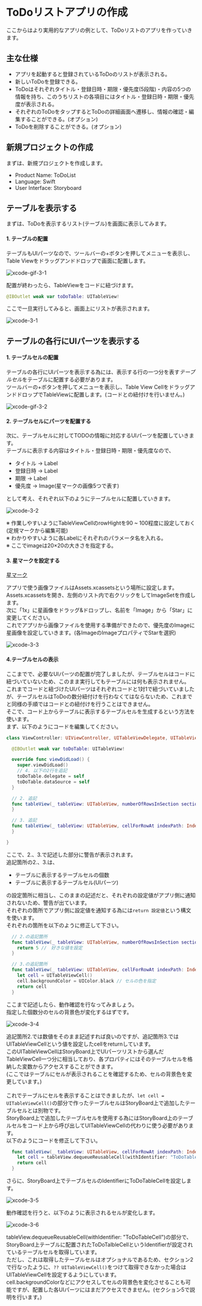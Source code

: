 # ToDoリストアプリの作成

ここからはより実用的なアプリの例として、ToDoリストのアプリを作っていきます。<br>

## 主な仕様

- アプリを起動すると登録されているToDoのリストが表示される。
- 新しいToDoを登録できる。
- ToDoはそれぞれタイトル・登録日時・期限・優先度(5段階)・内容の5つの情報を持ち、このうちリストの各項目にはタイトル・登録日時・期限・優先度が表示される。
- それぞれのToDoをタップするとToDoの詳細画面へ遷移し、情報の確認・編集することができる。(オプション)
- ToDoを削除することができる。(オプション)

## 新規プロジェクトの作成

まずは、新規プロジェクトを作成します。

- Product Name: ToDoList
- Language: Swift
- User Interface: Storyboard

## テーブルを表示する

まずは、ToDoを表示するリスト(テーブル)を画面に表示してみます。<br>

#### 1. テーブルの配置

テーブルもUIパーツなので、ツールバーの+ボタンを押してメニューを表示し、Table Viewをドラッグアンドドロップで画面に配置します。<br>

![xcode-gif-3-1](./gifs/xcode-gif-3-1.gif)

配置が終わったら、TableViewをコードに紐づけます。<br>

```swift
@IBOutlet weak var toDoTable: UITableView!
```

ここで一旦実行してみると、画面上にリストが表示されます。<br>

![xcode-3-1](./images/xcode-3-1.png)

## テーブルの各行にUIパーツを表示する

#### 1. テーブルセルの配置

テーブルの各行にUIパーツを表示する為には、表示する行の一つ分を表す*テーブルセル*をテーブルに配置する必要があります。<br>
ツールバーの+ボタンを押してメニューを表示し、Table View CellをドラッグアンドドロップでTableViewに配置します。(コードとの紐付けを行いません。)<br>

![xcode-gif-3-2](./gifs/xcode-gif-3-2.gif)

#### 2. テーブルセルにパーツを配置する

次に、テーブルセルに対してTODOの情報に対応するUIパーツを配置していきます。<br>
テーブルに表示する内容はタイトル・登録日時・期限・優先度なので、

- タイトル → Label
- 登録日時 → Label
- 期限 → Label
- 優先度 → Image(星マークの画像5つで表す)

として考え、それぞれ以下のようにテーブルセルに配置していきます。<br>

![xcode-3-2](./images/xcode-3-2.png)

※ 作業しやすいようにTableViewCellのrowHightを90 ~ 100程度に設定しておく(定規マークから編集可能)<br>
※ わかりやすいように各Labelにそれぞれのパラメータ名を入れる。<br>
※ ここでimageは20×20の大きさを指定する。<br>

#### 3. 星マークを設定する

[星マーク](https://github.com/stone-shun-oyama/ToDoList/tree/master/images)

アプリで使う画像ファイルはAssets.xcassetsという場所に設定します。<br>
Assets.xcassetsを開き、左側のリスト内で右クリックをしてImageSetを作成します。<br>
次に「1x」に星画像をドラッグ&ドロップし、名前を「Image」から「Star」に変更してください。<br>
これでアプリから画像ファイルを使用する準備ができたので、優先度のImageに星画像を設定していきます。(各ImageのImageプロパティでStarを選択)<br>

![xcode-3-3](./images/xcode-3-3.png)

#### 4.テーブルセルの表示

ここまでで、必要なUIパーツの配置が完了しましたが、テーブルセルはコードに紐づいていないため、このまま実行してもテーブルには何も表示されません。<br>
これまでコードと紐づけたUIパーツはそれぞれコードと1対1で紐づいていましたが、テーブルセルはToDoの数分紐付けを行わなくてはならないため、これまでと同様の手順ではコードとの紐付けを行うことはできません。<br>
そこで、コード上からテーブルに表示するテーブルセルを生成するという方法を使います。<br>
まず、以下のようにコードを編集してください。<br>

```swift
class ViewController: UIViewController, UITableViewDelegate, UITableViewDataSource { // 1. ", UITableViewDelegate, UITableViewDataSource"を追記

  @IBOutlet weak var toDoTable: UITableView!

  override func viewDidLoad() {
    super.viewDidLoad()
    // 4. 以下の2行を追記
    toDoTable.delegate = self
    toDoTable.dataSource = self
  }

  // 2. 追記
  func tableView(_ tableView: UITableView, numberOfRowsInSection section: Int) -> Int {
  }

  // 3. 追記
  func tableView(_ tableView: UITableView, cellForRowAt indexPath: IndexPath) -> UITableViewCell {
  }

}
```

ここで、2.、3.で記述した部分に警告が表示されます。<br>
追記箇所の2.、3.は、

- テーブルに表示するテーブルセルの個数
- テーブルに表示するテーブルセル(UIパーツ)

の設定箇所に相当し、このままの記述だと、それぞれの設定値がアプリ側に通知されないため、警告が出ています。<br>
それぞれの箇所でアプリ側に設定値を通知する為には`return 設定値`という構文を使います。<br>
それぞれの箇所を以下のように修正して下さい。<br>

```swift
  // 2.の追記箇所
  func tableView(_ tableView: UITableView, numberOfRowsInSection section: Int) -> Int {
    return 5 //　好きな値を設定
  }
```

```swift
  // 3.の追記箇所
  func tableView(_ tableView: UITableView, cellForRowAt indexPath: IndexPath) -> UITableViewCell {
    let cell = UITableViewCell()
    cell.backgroundColor = UIColor.black // セルの色を指定
    return cell
  }
```

ここまで記述したら、動作確認を行なってみましょう。<br>
指定した個数分のセルの背景色が変化するはずです。<br>

![xcode-3-4](./images/xcode-3-4.png)

追記箇所2.では数値をそのまま記述すれば良いのですが、追記箇所3.ではUITableViewCellという値を設定したcellをreturnしています。<br>
このUITableViewCellはStoryBoard上でUIパーツリストから選んだTableViewCell一つ分に相当しており、各プロパティにはそのテーブルセルを格納した変数からアクセスすることができます。<br>
(ここではテーブルにセルが表示されることを確認するため、セルの背景色を変更しています。)<br>
<br>
これでテーブルにセルを表示することはできましたが、`let cell = UITableViewCell()`の部分で作ったテーブルセルはStoryBoard上で追加したテーブルセルとは別物です。<br>
StoryBoard上で追加したテーブルセルを使用する為にはStoryBoard上のテーブルセルをコード上から呼び出してUITableViewCellの代わりに使う必要があります。<br>
以下のようにコードを修正して下さい。<br>

```swift 
  func tableView(_ tableView: UITableView, cellForRowAt indexPath: IndexPath) -> UITableViewCell {
    let cell = tableView.dequeueReusableCell(withIdentifier: "ToDoTableCell") ?? UITableViewCell()
    return cell
  }
```

さらに、StoryBoard上でテーブルセルのIdentifierにToDoTableCellを設定します。<br>

![xcode-3-5](./images/xcode-3-5.png)

動作確認を行うと、以下のように表示されるセルが変化します。

![xcode-3-6](./images/xcode-3-6.png)

tableView.dequeueReusableCell(withIdentifier: "ToDoTableCell")の部分で、StoryBoard上テーブルに配置されたToDoTalbleCellというIdentifierが設定されているテーブルセルを取得しています。<br>
ただし、これは取得したテーブルセルはオプショナルであるため、セクション2で行なったように、`?? UITableViewCell()`をつけて取得できなかった場合はUITableViewCellを設定するようにしています。<br>
cell.backgroundColorなどにアクセスしてセルの背景色を変化させることも可能ですが、配置した各UIパーツにはまだアクセスできません。(セクション5で説明を行います。)<br>